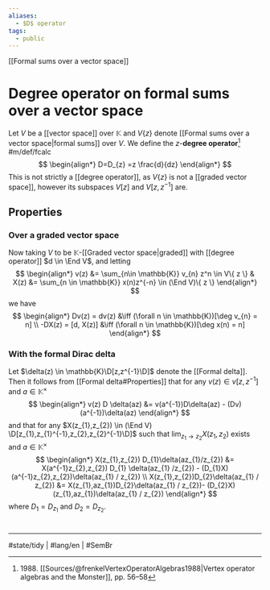 ```yaml
---
aliases:
  - $D$ operator
tags:
  - public
---
```

[[Formal sums over a vector space]]
# Degree operator on formal sums over a vector space

Let $V$ be a [[vector space]] over $\mathbb{K}$ and $V \{ z \}$ denote [[Formal sums over a vector space|formal sums]] over $V$.
We define the $z$-**degree operator**[^1988] #m/def/fcalc 
$$
\begin{align*}
D=D_{z} =z \frac{d}{dz}
\end{align*}
$$
This is not strictly a [[degree operator]], as $V \{ z \}$ is not a [[graded vector space]],
however its subspaces $V[z]$ and $V[z,z^{-1}]$ are.

## Properties

### Over a graded vector space
Now taking $V$ to be $\mathbb{K}$-[[Graded vector space|graded]] with [[degree operator]] $d \in \End V$, and letting
$$
\begin{align*}
v(z) &= \sum_{n\in \mathbb{K}}  v_{n} z^n \in V\{ z \} & X(z) &= \sum_{n \in \mathbb{K}} x(n)z^{-n} \in (\End V)\{ z \}
\end{align*}
$$
we have
$$
\begin{align*}
Dv(z) = dv(z) &\iff (\forall n \in \mathbb{K})[\deg v_{n} = n] \\
-DX(z) = [d, X(z)] &\iff (\forall n \in \mathbb{K})[\deg x(n) = n]
\end{align*}
$$


### With the formal Dirac delta

Let $\delta(z) \in \mathbb{K}\D[z,z^{-1}\D]$ denote the [[Formal delta]]. Then it follows from [[Formal delta#Properties]] that for any $v(z) \in v[z,z^{-1}]$ and $a \in \mathbb{K}^\times$
$$
\begin{align*}
v(z) D \delta(az) &= v(a^{-1})D\delta(az) - (Dv)(a^{-1})\delta(az)
\end{align*}
$$
and that for any $X(z_{1},z_{2}) \in (\End V) \D[z_{1},z_{1}^{-1},z_{2},z_{2}^{-1}\D]$ such that $\lim_{ z_{1} \to z_{2} }X(z_{1},z_{2})$ exists and $a \in \mathbb{K}^\times$
$$
\begin{align*}
X(z_{1},z_{2}) D_{1}\delta(az_{1}/z_{2}) &= X(a^{-1}z_{2},z_{2}) D_{1} \delta(az_{1} /z_{2}) - (D_{1}X)(a^{-1}z_{2},z_{2})\delta(az_{1} / z_{2}) \\
X(z_{1},z_{2})D_{2}\delta(az_{1} / z_{2}) &= X(z_{1},az_{1})D_{2}\delta(az_{1} / z_{2})- (D_{2}X)(z_{1},az_{1})\delta(az_{1} / z_{2})
\end{align*}
$$
where $D_{1}=D_{z_{1}}$ and $D_{2}=D_{z_{2}}$.

  [^1988]: 1988\. [[Sources/@frenkelVertexOperatorAlgebras1988|Vertex operator algebras and the Monster]], pp. 56–58

#
---
#state/tidy | #lang/en | #SemBr
